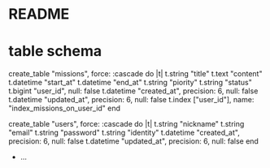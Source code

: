 # README

# table schema
create_table "missions", force: :cascade do |t|
    t.string "title"
    t.text "content"
    t.datetime "start_at"
    t.datetime "end_at"
    t.string "piority"
    t.string "status"
    t.bigint "user_id", null: false
    t.datetime "created_at", precision: 6, null: false
    t.datetime "updated_at", precision: 6, null: false
    t.index ["user_id"], name: "index_missions_on_user_id"
  end

  create_table "users", force: :cascade do |t|
    t.string "nickname"
    t.string "email"
    t.string "password"
    t.string "identity"
    t.datetime "created_at", precision: 6, null: false
    t.datetime "updated_at", precision: 6, null: false
  end

* ...
